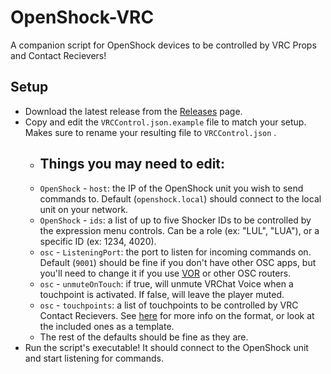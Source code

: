 # OpenShock-VRC
A companion script for OpenShock devices to be controlled by VRC Props and Contact Recievers!

## Setup

- Download the latest release from the [Releases](https://github.com/nullstalgia/OpenShock-VRC/releases) page. 
- Copy and edit the `VRCControl.json.example` file to match your setup. Makes sure to rename your resulting file to `VRCControl.json` .
    - ## **Things you may need to edit:**
    - `OpenShock` - `host`: the IP of the OpenShock unit you wish to send commands to. Default (`openshock.local`) should connect to the local unit on your network.
    - `OpenShock` - `ids`: a list of up to five Shocker IDs to be controlled by the expression menu controls. Can be a role (ex: "LUL", "LUA"), or a specific ID (ex: 1234, 4020).
    - `osc` - `ListeningPort`: the port to listen for incoming commands on. Default (`9001`) should be fine if you don't have other OSC apps, but you'll need to change it if you use [VOR](https://github.com/SutekhVRC/VOR) or other OSC routers.
    - `osc` - `unmuteOnTouch`: if true, will unmute VRChat Voice when a touchpoint is activated. If false, will leave the player muted.
    - `osc` - `touchpoints`: a list of touchpoints to be controlled by VRC Contact Recievers. See [here](https://github.com/nullstalgia/OpenShock-VRC/tree/main/VRChat%20Files#touchpoints) for more info on the format, or look at the included ones as a template.
    - The rest of the defaults should be fine as they are.
- Run the script's executable! It should connect to the OpenShock unit and start listening for commands.
